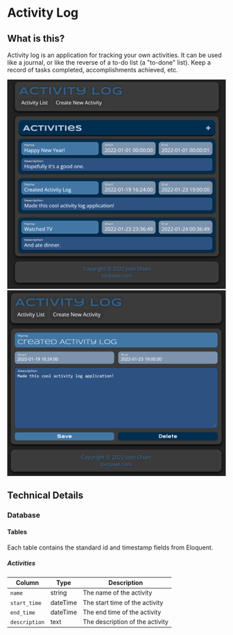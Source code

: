 # Activity Log

## What is this?

Activity log is an application for tracking your own activities. It can be used like a journal, or like the reverse of a to-do list (a "to-done" list). Keep a record of tasks completed, accomplishments achieved, etc.

![Activities](/meta/activities.png)
![Activity](/meta/activity.png)

## Technical Details

### Database

#### Tables

Each table contains the standard id and timestamp fields from Eloquent.

##### Activities

| Column | Type | Description |
| ------ | ---- | ----------- |
| `name` | string | The name of the activity |
| `start_time` | dateTime | The start time of the activity |
| `end_time` | dateTime | The end time of the activity |
| `description` | text | The description of the activity |